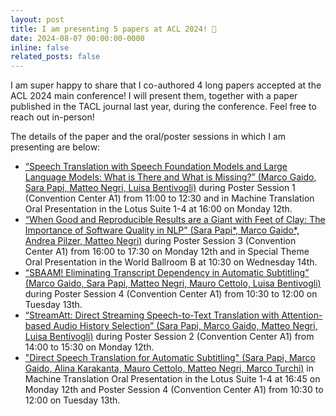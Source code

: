 ```yaml
---
layout: post
title: I am presenting 5 papers at ACL 2024! 🎉
date: 2024-08-07 00:00:00-0000
inline: false
related_posts: false
---
```


I am super happy to share that I co-authored 4 long papers accepted at the ACL 2024 main conference!
I will present them, together with a paper published in the TACL journal last year, during the conference. Feel free to reach out in-person!

The details of the paper and the oral/poster sessions in which I am presenting are below:

- [“Speech Translation with Speech Foundation Models and Large Language Models: What is There and What is Missing?” (Marco Gaido, Sara Papi, Matteo Negri, Luisa Bentivogli)](https://arxiv.org/abs/2402.12025) during Poster Session 1 (Convention Center A1) from 11:00 to 12:30 and in Machine Translation Oral Presentation in the Lotus Suite 1-4 at 16:00 on Monday 12th.
- [“When Good and Reproducible Results are a Giant with Feet of Clay: The Importance of Software Quality in NLP” (Sara Papi*, Marco Gaido*, Andrea Pilzer, Matteo Negri)](https://arxiv.org/abs/2303.16166) during Poster Session 3 (Convention Center A1) from 16:00 to 17:30 on Monday 12th and in Special Theme Oral Presentation in the World Ballroom B at 10:30 on Wednesday 14th.
- [“SBAAM! Eliminating Transcript Dependency in Automatic Subtitling” (Marco Gaido, Sara Papi, Matteo Negri, Mauro Cettolo, Luisa Bentivogli)](https://arxiv.org/abs/2405.10741) during Poster Session 4 (Convention Center A1) from 10:30 to 12:00 on Tuesday 13th.
- [“StreamAtt: Direct Streaming Speech-to-Text Translation with Attention-based Audio History Selection” (Sara Papi, Marco Gaido, Matteo Negri, Luisa Bentivogli)](https://arxiv.org/abs/2406.06097) during Poster Session 2 (Convention Center A1) from 14:00 to 15:30 on Monday 12th.
- <a href="https://doi.org/10.1162/tacl_a_00607">"Direct Speech Translation for Automatic Subtitling" (Sara Papi, Marco Gaido, Alina Karakanta, Mauro Cettolo, Matteo Negri, Marco Turchi)</a> in Machine Translation Oral Presentation in the Lotus Suite 1-4 at 16:45 on Monday 12th and Poster Session 4 (Convention Center A1) from 10:30 to 12:00 on Tuesday 13th.
